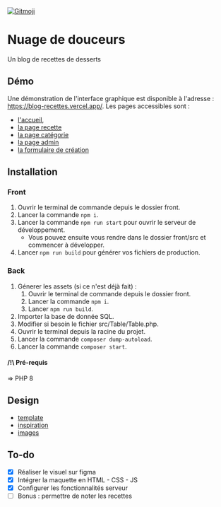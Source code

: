 
<a href="https://gitmoji.dev">
  <img src="https://img.shields.io/badge/gitmoji-%20😜%20😍-FFDD67.svg?style=flat-square" alt="Gitmoji">
</a>

# Nuage de douceurs
Un blog de recettes de desserts

## Démo

Une démonstration de l'interface graphique est disponible à l'adresse : https://blog-recettes.vercel.app/. Les pages accessibles sont :
- [l'accueil](https://blog-recettes.vercel.app/),
- [la page recette](https://blog-recettes.vercel.app/recipe.html)
- [la page catégorie](https://blog-recettes.vercel.app/category.html)
- [la page admin](https://blog-recettes.vercel.app/admin.html)
- [la formulaire de création](https://blog-recettes.vercel.app/form.html)

## Installation

### Front
1. Ouvrir le terminal de commande depuis le dossier front.
1. Lancer la commande `npm i`.
1. Lancer la commande `npm run start` pour ouvrir le serveur de développement.
    - Vous pouvez ensuite vous rendre dans le dossier front/src et commencer à développer.
1. Lancer `npm run build` pour générer vos fichiers de production.

### Back
1. Génerer les assets (si ce n'est déjà fait) :
    1. Ouvrir le terminal de commande depuis le dossier front.
    1. Lancer la commande `npm i`.
    1. Lancer `npm run build`.
1. Importer la base de donnée SQL.
1. Modifier si besoin le fichier src/Table/Table.php.
1. Ouvrir le terminal depuis la racine du projet.
1. Lancer la commande `composer dump-autoload`.
1. Lancer la commande `composer start`.

#### /!\ Pré-requis
=> PHP 8

## Design
- [template](https://www.figma.com/file/Beu9scgaUDe9LQsK9mRt6r/Nuage-de-douceurs?node-id=4%3A5)
- [inspiration](https://fabrx.co/preview/tastebite/)
- [images](https://unsplash.com/)

## To-do
- [X] Réaliser le visuel sur figma
- [X] Intégrer la maquette en HTML - CSS - JS
- [X] Configurer les fonctionnalités serveur
- [ ] Bonus : permettre de noter les recettes